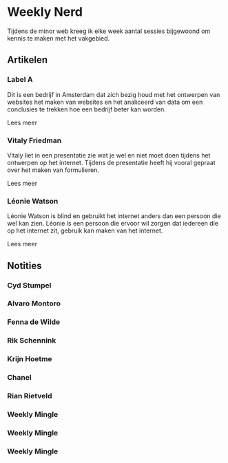 # Weekly Nerd

Tijdens de minor web kreeg ik elke week aantal sessies bijgewoond om kennis te maken met het vakgebied. 

## Artikelen

### Label A

Dit is een bedrijf in Amsterdam dat zich bezig houd met het ontwerpen van websites het maken van websites en het analiceerd van data om een conclusies te trekken hoe een bedrijf beter kan worden.

Lees meer


### Vitaly Friedman

Vitaly liet in een presentatie zie wat je wel en niet moet doen tijdens het ontwerpen op het internet. Tijdens de presentatie heeft hij vooral gepraat over het maken van formulieren.

Lees meer

### Léonie Watson

Léonie Watson is blind en gebruikt het internet anders dan een persoon die wel kan zien. Léonie is een persoon die ervoor wil zorgen dat iedereen die op het internet zit, gebruik kan maken van het internet.

Lees meer


## Notities

### Cyd Stumpel

### Alvaro Montoro

### Fenna de Wilde

### Rik Schennink

### Krijn Hoetme

### Chanel

### Rian Rietveld


### Weekly Mingle

### Weekly Mingle

### Weekly Mingle



